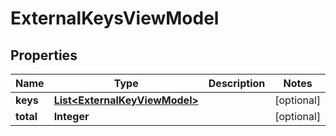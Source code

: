 
# ExternalKeysViewModel

## Properties
Name | Type | Description | Notes
------------ | ------------- | ------------- | -------------
**keys** | [**List&lt;ExternalKeyViewModel&gt;**](ExternalKeyViewModel.md) |  |  [optional]
**total** | **Integer** |  |  [optional]




